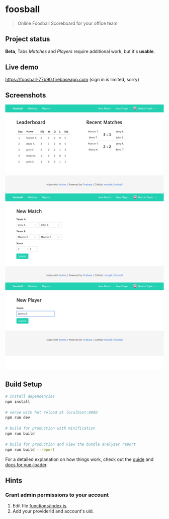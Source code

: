 # foosball

> Online Foosball Scoreboard for your office team

## Project status

**Beta**, Tabs *Matches* and *Players* require additional work, but it's **usable**.

## Live demo

https://foosball-77b90.firebaseapp.com (sign in is limited, sorry)

## Screenshots

<img src="https://github.com/mtojek/foosball/blob/master/screenshots/1.png" alt="Screenshot 1" width="640px" />

<img src="https://github.com/mtojek/foosball/blob/master/screenshots/2.png" alt="Screenshot 2" width="640px" />

<img src="https://github.com/mtojek/foosball/blob/master/screenshots/3.png" alt="Screenshot 3" width="640px" />

## Build Setup

``` bash
# install dependencies
npm install

# serve with hot reload at localhost:8080
npm run dev

# build for production with minification
npm run build

# build for production and view the bundle analyzer report
npm run build --report
```

For a detailed explanation on how things work, check out the [guide](http://vuejs-templates.github.io/webpack/) and [docs for vue-loader](http://vuejs.github.io/vue-loader).

## Hints

### Grant admin permissions to your account

1. Edit file [functions/index.js](https://github.com/mtojek/foosball/blob/master/functions/index.js).
2. Add your providerId and account's uid.
